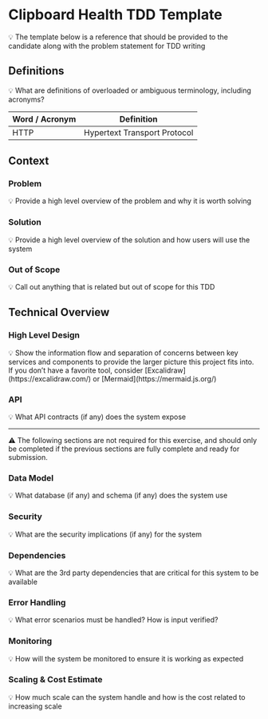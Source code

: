 # Clipboard Health TDD Template

<aside>
💡 The template below is a reference that should be provided to the candidate along with the problem statement for TDD writing

</aside>

## Definitions

<aside>
💡 What are definitions of overloaded or ambiguous terminology, including acronyms?

</aside>

| Word / Acronym | Definition |
| --- | --- |
| HTTP | Hypertext Transport Protocol |

## Context

### Problem

<aside>
💡 Provide a high level overview of the problem and why it is worth solving

</aside>

### Solution

<aside>
💡 Provide a high level overview of the solution and how users will use the system

</aside>

### Out of Scope

<aside>
💡 Call out anything that is related but out of scope for this TDD

</aside>

## Technical Overview

### High Level Design

<aside>
💡 Show the information flow and separation of concerns between key services and components to provide the larger picture this project fits into. If you don’t have a favorite tool, consider [Excalidraw](https://excalidraw.com/) or [Mermaid](https://mermaid.js.org/)

</aside>

### API

<aside>
💡 What API contracts (if any) does the system expose

</aside>

---

<aside>
⚠️ The following sections are not required for this exercise, and should only be completed if the previous sections are fully complete and ready for submission.

</aside>

### Data Model

<aside>
💡 What database (if any) and schema (if any) does the system use

</aside>

### Security

<aside>
💡 What are the security implications (if any) for the system

</aside>

### Dependencies

<aside>
💡 What are the 3rd party dependencies that are critical for this system to be available

</aside>

### Error Handling

<aside>
💡 What error scenarios must be handled? How is input verified?

</aside>

### Monitoring

<aside>
💡 How will the system be monitored to ensure it is working as expected

</aside>

### Scaling & Cost Estimate

<aside>
💡 How much scale can the system handle and how is the cost related to increasing scale

</aside>
